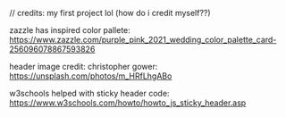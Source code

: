 

// credits:
my first project lol (how do i credit myself??)

zazzle has inspired color pallete: https://www.zazzle.com/purple_pink_2021_wedding_color_palette_card-256096078867593826

header image credit: christopher gower: https://unsplash.com/photos/m_HRfLhgABo

w3schools helped with sticky header code: https://www.w3schools.com/howto/howto_js_sticky_header.asp